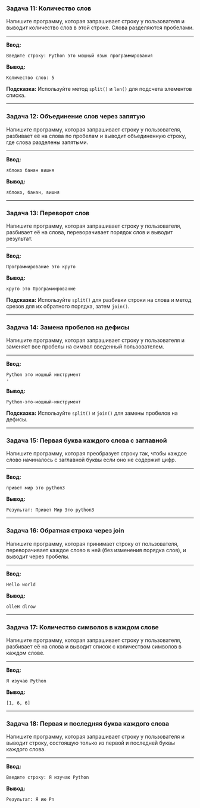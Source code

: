 ### Задача 11: Количество слов

Напишите программу, которая запрашивает строку у пользователя и выводит количество слов в этой строке. Слова разделяются пробелами.

-----
**Ввод:**

```terminal
Введите строку: Python это мощный язык программирования
```

**Вывод:**

```terminal
Количество слов: 5
```

**Подсказка:** Используйте метод `split()` и `len()` для подсчета элементов списка.

---

### Задача 12: Объединение слов через запятую

Напишите программу, которая запрашивает строку у пользователя, разбивает её на слова по пробелам и выводит объединенную строку, где слова разделены запятыми.

-----
**Ввод:**

```terminal
яблоко банан вишня
```

**Вывод:**

```terminal
яблоко, банан, вишня
```
---

### Задача 13: Переворот слов

Напишите программу, которая запрашивает строку у пользователя, разбивает её на слова, переворачивает порядок слов и выводит результат.

-----
**Ввод:**

```terminal
Программирование это круто
```

**Вывод:**

```terminal
круто это Программирование
```

**Подсказка:** Используйте `split()` для разбивки строки на слова и метод срезов для их обратного порядка, затем `join()`.

---

### Задача 14: Замена пробелов на дефисы

Напишите программу, которая запрашивает строку у пользователя и заменяет все пробелы на символ введенный пользователем.

-----
**Ввод:**

```terminal
Python это мощный инструмент
-
```

**Вывод:**

```terminal
Python-это-мощный-инструмент
```

**Подсказка:** Используйте `split()` и `join()` для замены пробелов на дефисы.

---

### Задача 15: Первая буква каждого слова с заглавной

Напишите программу, которая преобразует строку так, чтобы каждое слово начиналось с заглавной буквы если оно не содержит цифр.

-----
**Ввод:**

```terminal
привет мир это python3
```

**Вывод:**

```terminal
Результат: Привет Мир Это python3
```

---

### Задача 16: Обратная строка через join

Напишите программу, которая принимает строку от пользователя, переворачивает каждое слово в ней (без изменения порядка слов), и выводит через пробелы.

-----
**Ввод:**

```terminal
Hello world
```

**Вывод:**

```terminal
olleH dlrow
```
---

### Задача 17: Количество символов в каждом слове

Напишите программу, которая запрашивает строку у пользователя, разбивает её на слова и выводит список с количеством символов в каждом слове.

-----
**Ввод:**

```terminal
Я изучаю Python
```

**Вывод:**

```terminal
[1, 6, 6]
```
---


### Задача 18: Первая и последняя буква каждого слова

Напишите программу, которая запрашивает строку у пользователя и выводит строку, состоящую только из первой и последней буквы каждого слова.

-----
**Ввод:**

```terminal
Введите строку: Я изучаю Python
```

**Вывод:**

```terminal
Результат: Я ию Pn
```
